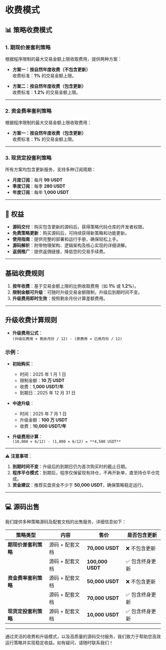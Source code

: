 # 收费模式

## 📊 策略收费模式

### **1. 期现价差套利策略**
根据程序限制的最大交易金额上限收取费用，提供两种方案：

- **方案一：按自然年度收费（不包含更新）**  
  收费标准：**1%** 的交易金额上限。

- **方案二：按自然年度收费（包含更新）**  
  收费标准：**1.2%** 的交易金额上限。

---

### **2. 资金费率套利策略**
根据程序限制的最大交易金额上限收取费用：

- **方案一：按自然年度收费（包含更新）**  
  收费标准：**1%** 的交易金额上限。

---

### **3. 现货定投套利策略**
所有方案均包含更新服务，支持多种订阅周期：

- **月度订阅**：每月 **99 USDT**
- **季度订阅**：每季 **280 USDT**
- **年度订阅**：每年 **1,000 USDT**

---

## 🎁 权益

- **源码交付**：购买包含更新的源码后，获得策略代码仓库的开发者权限。
- **免费策略更新**：购买源码后，可持续获得新策略和功能更新。
- **使用指南**：提供完整的部署和运行手册，确保轻松上手。
- **源码解析**：附带物理架构、逻辑架构及核心实现的详细讲解。
- **返佣推广**：提供返佣链接，降低您的交易手续费。

---

## 基础收费规则

1. **按年收费**：基于交易金额上限的比例收取费用（如 **1%** 或 **1.2%**）。
2. **限制金额可升级**：可随时升级交易金额限制，升级后到期时间不变。
3. **升级费用即时生效**：按照剩余月份计算差额费用。

---

## 升级收费计算规则

- **升级费用公式**：  
  `(升级后费用 × 剩余月份 / 12) - (原费用 × 已用月份 / 12)`

### 示例：
- **初始购买**：
  - 时间：2025 年 1 月 1 日
  - 限制金额：**10 万 USDT**
  - 收费：**1,000 USDT/年**
  - 到期日：2025 年 12 月 31 日

- **中途升级**：
  - 时间：2025 年 7 月 1 日
  - 升级金额：**100 万 USDT**
  - 收费：**10,000 USDT/年**

- **升级费用计算**：  
  `(10,000 × 6/12) - (1,000 × 6/12) = **4,500 USDT**`

---

⚠️ **注意事项**：
1. **到期时间不变**：升级后的到期日仍为首次购买时的截止日期。
2. **程序平仓模式**：到期后，程序仅保留现有持仓，不再开新单，直至持仓平仓完成。
3. **资金建议**：推荐实盘资金不少于 **50,000 USDT**，确保策略稳定运行。

---

## 💻 源码出售

我们提供多种策略源码及配套文档的出售服务，详细信息如下：

| 策略类型             | 内容                | 售价             | 是否包含更新      |
|----------------------|---------------------|------------------|-------------------|
| **期现价差套利策略** | 源码 + 配套文档    | **70,000 USDT** | ❌ 不包含更新     |
|                      | 源码 + 配套文档    | **100,000 USDT**| ✅ 包含终身更新   |
| **资金费率套利策略** | 源码 + 配套文档    | **50,000 USDT** | ❌ 不包含更新     |
|                      | 源码 + 配套文档    | **70,000 USDT** | ✅ 包含终身更新   |
| **现货定投套利策略** | 源码 + 配套文档    | **10,000 USDT** | ✅ 包含终身更新   |

---

通过灵活的收费和升级模式，以及高质量的源码交付服务，我们致力于帮助您高效运行策略并实现稳定收益。如有疑问，请随时联系我们！